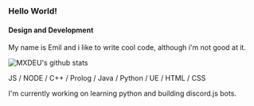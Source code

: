 ### Hello World! 
#### Design and Development   
My name is Emil and i like to write cool code, although i'm not good at it.  

![MXDEU's github stats](https://github-readme-stats.vercel.app/api?username=MXDEU&show_icons=true&hide=contribs,issues&theme=dark&count_private=true)

JS / NODE / C++ / Prolog / Java / Python / UE / HTML / CSS

I'm currently working on learning python and building discord.js bots.
